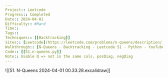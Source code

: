 ```yaml
---
Project:: Leetcode
Progress:: Completed
Date:: 2024-04-01
Difficulty:: #Hard
Time:: 
Tags:: 
Techniques:: [[Backtracking]]
Sites:: [Leetcode](https://leetcode.com/problems/n-queens/description/)
Walkthrough:: [N-Queens - Backtracking - Leetcode 51 - Python - YouTube](https://www.youtube.com/watch?v=Ph95IHmRp5M)
Code:: [[51.n-queens.py]]
Note:: Usable Q => not in the same cols, posDiag, negDiag
---
```


![[51. N-Queens 2024-04-01 00.33.28.excalidraw]]